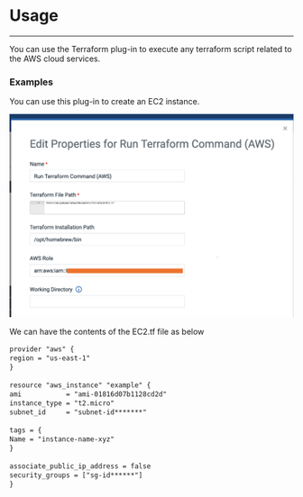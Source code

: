 # Usage

---
You can use the Terraform plug-in to execute any terraform script related to the AWS cloud services.


### **Examples**

You can use this plug-in to create an EC2 instance.

![Image 1](media/StepTerraform.png)


We can have the contents of the EC2.tf file as below

```
provider "aws" {
region = "us-east-1"
}

resource "aws_instance" "example" {
ami           = "ami-01816d07b1128cd2d"
instance_type = "t2.micro"
subnet_id     = "subnet-id*******"

tags = {
Name = "instance-name-xyz"
}

associate_public_ip_address = false
security_groups = ["sg-id******"]
}
```
